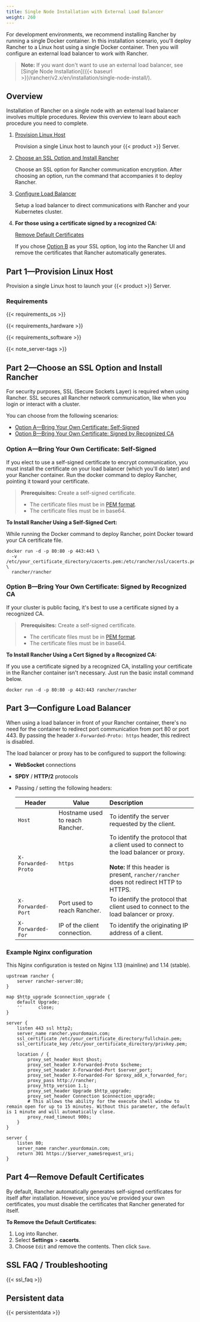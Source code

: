 ```yaml
---
title: Single Node Installation with External Load Balancer
weight: 260
---
```

For development environments, we recommend installing Rancher by running a single Docker container. In this installation scenario, you'll deploy Rancher to a Linux host using a single Docker container. Then you will configure an external load balancer to work with Rancher.

>**Note:**
> If you want don't want to use an external load balancer, see [Single Node Installation]({{< baseurl >}}/rancher/v2.x/en/installation/single-node-install/).

## Overview

Installation of Rancher on a single node with an external load balancer involves multiple procedures. Review this overview to learn about each procedure you need to complete.

1. [Provision Linux Host](#part-1-provision-linux-host)

	Provision a single Linux host to launch your {{< product >}} Server.

2. [Choose an SSL Option and Install Rancher](#part-2-choose-an-ssl-option-and-install-rancher)

	Choose an SSL option for Rancher communication encryption. After choosing an option, run the command that accompanies it to deploy Rancher.

3. [Configure Load Balancer](#part-3-configure-load-balancer)

	Setup a load balancer to direct communications with Rancher and your Kubernetes cluster.

4. **For those using a certificate signed by a recognized CA:**

	[Remove Default Certificates](#part-4-remove-default-certificates)

	If you chose [Option B](#option-b-bring-your-own-certificate-signed-by-recognized-ca) as your SSL option, log into the Rancher UI and remove the certificates that Rancher automatically generates.



## Part 1—Provision Linux Host

Provision a single Linux host to launch your {{< product >}} Server.

### Requirements

{{< requirements_os >}}

{{< requirements_hardware >}}

{{< requirements_software >}}

{{< note_server-tags >}}

## Part 2—Choose an SSL Option and Install Rancher

For security purposes, SSL (Secure Sockets Layer) is required when using Rancher. SSL secures all Rancher network communication, like when you login or interact with a cluster.

You can choose from the following scenarios:

- [Option A—Bring Your Own Certificate: Self-Signed](#option-a-bring-your-own-certificate-self-signed)
- [Option B—Bring Your Own Certificate: Signed by Recognized CA](#option-b-bring-your-own-certificate-signed-by-recognized-ca)

### Option A—Bring Your Own Certificate: Self-Signed

If you elect to use a self-signed certificate to encrypt communication, you must install the certificate on your load balancer (which you'll do later) and your Rancher container. Run the docker command to deploy Rancher, pointing it toward your certificate.

>**Prerequisites:**
>Create a self-signed certificate.
>
>- The certificate files must be in [PEM format](#ssl-faq-troubleshooting).
>- The certificate files must be in base64.

**To Install Rancher Using a Self-Signed Cert:**

While running the Docker command to deploy Rancher, point Docker toward your CA certificate file.

```
docker run -d -p 80:80 -p 443:443 \
  -v /etc/your_certificate_directory/cacerts.pem:/etc/rancher/ssl/cacerts.pem \
  rancher/rancher
```

### Option B—Bring Your Own Certificate: Signed by Recognized CA

If your cluster is public facing, it's best to use a certificate signed by a recognized CA.

>**Prerequisites:**
>Create a self-signed certificate.
>
>- The certificate files must be in [PEM format](#ssl-faq-troubleshooting).
>- The certificate files must be in base64.

**To Install Rancher Using a Cert Signed by a Recognized CA:**

If you use a certificate signed by a recognized CA, installing your certificate in the Rancher container isn't necessary. Just run the basic install command below.

```
docker run -d -p 80:80 -p 443:443 rancher/rancher
```

## Part 3—Configure Load Balancer

When using a load balancer in front of your Rancher container, there's no need for the container to redirect port communication from port 80 or port 443. By passing the header `X-Forwarded-Proto:
 https` header, this redirect is disabled.

The load balancer or proxy has to be configured to support the following:

* **WebSocket** connections
* **SPDY** / **HTTP/2** protocols
* Passing / setting the following headers:

	| Header              | Value                                  | Description                                                                                                                                                              |
	|---------------------|----------------------------------------|:-------------------------------------------------------------------------------------------------------------------------------------------------------------------------|
	| `Host`              | Hostname used to reach Rancher. | To identify the server requested by the client.                                                                                                                           |
	| `X-Forwarded-Proto` | `https`                                | To identify the protocol that a client used to connect to the load balancer or proxy.<br /><br/>**Note:** If this header is present, `rancher/rancher` does not redirect HTTP to HTTPS. |
	| `X-Forwarded-Port`  | Port used to reach Rancher.             | To identify the protocol that client used to connect to the load balancer or proxy.                                                                                       |
	| `X-Forwarded-For`   | IP of the client connection.            | To identify the originating IP address of a client.                                                                                                                       |

### Example Nginx configuration

This Nginx configuration is tested on Nginx 1.13 (mainline) and 1.14 (stable).

```
upstream rancher {
    server rancher-server:80;
}

map $http_upgrade $connection_upgrade {
    default Upgrade;
    ''      close;
}

server {
    listen 443 ssl http2;
    server_name rancher.yourdomain.com;
    ssl_certificate /etc/your_certificate_directory/fullchain.pem;
    ssl_certificate_key /etc/your_certificate_directory/privkey.pem;

    location / {
        proxy_set_header Host $host;
        proxy_set_header X-Forwarded-Proto $scheme;
        proxy_set_header X-Forwarded-Port $server_port;
        proxy_set_header X-Forwarded-For $proxy_add_x_forwarded_for;
        proxy_pass http://rancher;
        proxy_http_version 1.1;
        proxy_set_header Upgrade $http_upgrade;
        proxy_set_header Connection $connection_upgrade;
        # This allows the ability for the execute shell window to remain open for up to 15 minutes. Without this parameter, the default is 1 minute and will automatically close.
        proxy_read_timeout 900s;
    }
}

server {
    listen 80;
    server_name rancher.yourdomain.com;
    return 301 https://$server_name$request_uri;
}
```

<!-- #### Example HAProxy configuration

#### Example Amazon ELB configuration -->

## Part 4—Remove Default Certificates

By default, Rancher automatically generates self-signed certificates for itself after installation. However, since you've provided your own certificates, you must disable the certificates that Rancher generated for itself.

**To Remove the Default Certificates:**

1. Log into Rancher.
2. Select  **Settings** > **cacerts**.
3. Choose `Edit` and remove the contents. Then click `Save`.

## SSL FAQ / Troubleshooting

{{< ssl_faq >}}

## Persistent data

{{< persistentdata >}}
